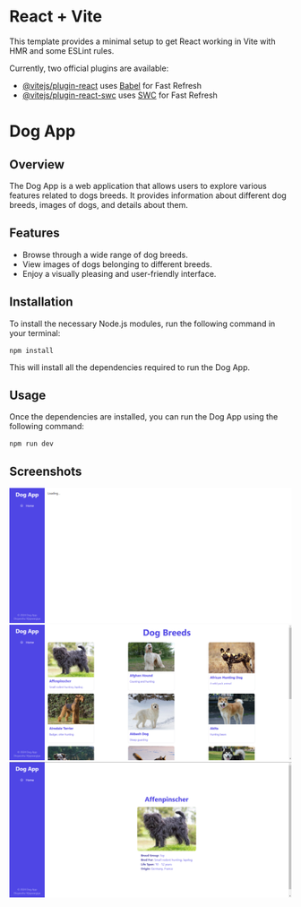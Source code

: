 # React + Vite

This template provides a minimal setup to get React working in Vite with HMR and some ESLint rules.

Currently, two official plugins are available:

- [@vitejs/plugin-react](https://github.com/vitejs/vite-plugin-react/blob/main/packages/plugin-react/README.md) uses [Babel](https://babeljs.io/) for Fast Refresh
- [@vitejs/plugin-react-swc](https://github.com/vitejs/vite-plugin-react-swc) uses [SWC](https://swc.rs/) for Fast Refresh


# Dog App

## Overview

The Dog App is a web application that allows users to explore various features related to dogs breeds. It provides information about different dog breeds, images of dogs, and details about them. 

## Features

- Browse through a wide range of dog breeds.
- View images of dogs belonging to different breeds.
- Enjoy a visually pleasing and user-friendly interface.

## Installation

To install the necessary Node.js modules, run the following command in your terminal:

```
npm install
```


This will install all the dependencies required to run the Dog App.

## Usage

Once the dependencies are installed, you can run the Dog App using the following command:

```
npm run dev
```

## Screenshots
![Loading Screenshot](Loading.png)
![Homepage Screenshot](homepage.png)
![Product Page](productpage.png)
